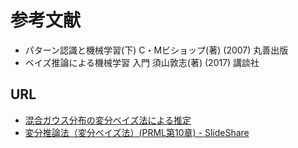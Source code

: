 # 参考文献
- パターン認識と機械学習(下) C・Mビショップ(著) (2007) 丸善出版
- ベイズ推論による機械学習 入門 須山敦志(著) (2017) 講談社
## URL
* [混合ガウス分布の変分ベイズ法による推定](https://qiita.com/kogepan102/items/3182572b44576a483dfb)  
* [変分推論法（変分ベイズ法）(PRML第10章) - SlideShare](https://www.slideshare.net/takao-y/ss-28872465)

